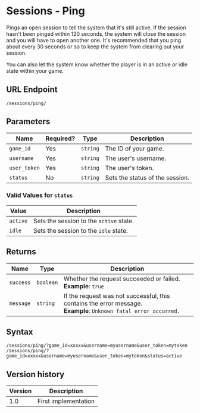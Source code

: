 # Sessions - Ping

Pings an open session to tell the system that it's still active. If the session hasn't been pinged within 120 seconds, the system will close the session and you will have to open another one. It's recommended that you ping about every 30 seconds or so to keep the system from clearing out your session.

You can also let the system know whether the player is in an active or idle state within your game.

## URL Endpoint

```
/sessions/ping/
```

## Parameters

Name | Required? | Type | Description
--- | --- | --- | ---
`game_id` | Yes | `string` | The ID of your game.
`username` | Yes | `string` | The user's username.
`user_token` | Yes | `string` | The user's token.
`status` | No | `string` | Sets the status of the session.

### Valid Values for `status`
 
Value | Description
--- | ---
`active` | Sets the session to the `active` state.
`idle` | Sets the session to the `idle` state.

## Returns

Name | Type | Description
--- | --- | ---
`success` | `boolean` | Whether the request succeeded or failed. <br> **Example**: `true`
`message` | `string` | If the request was not successful, this contains the error message. <br> **Example**: `Unknown fatal error occurred.`

## Syntax

```
/sessions/ping/?game_id=xxxxx&username=myusername&user_token=mytoken
/sessions/ping/?game_id=xxxxx&username=myusername&user_token=mytoken&status=active
```

## Version history

Version | Description
--- | ---
1.0 | First implementation